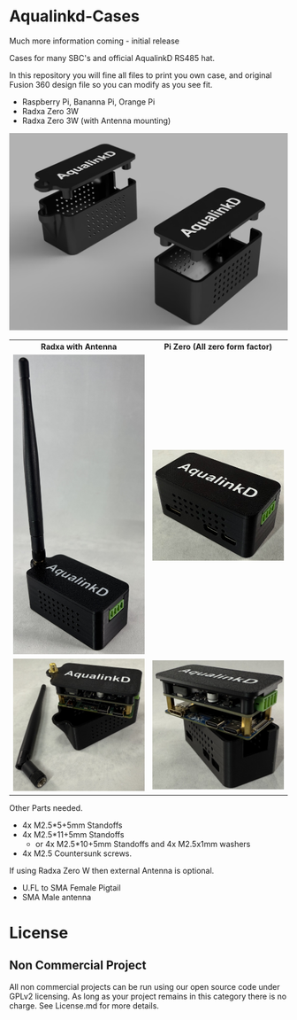 # Aqualinkd-Cases  

Much more information coming - initial release

Cases for many SBC's and official AqualinkD RS485 hat.

In this repository you will fine all files to print you own case, and original Fusion 360 design file so you can modify as you see fit.


* Raspberry Pi, Bananna Pi, Orange Pi
* Radxa Zero 3W
* Radxa Zero 3W (with Antenna mounting)

<img src="AqualinkD Cases 2.jpg?raw=true">

<table width="100%" border="0" cellpadding="20px">
 <tr><th width="50%">Radxa with Antenna</th><th width="50%">Pi Zero (All zero form factor)</img></th><tr>
 <tr><td><img src="Radxa Zero Case.jpg?raw=true"></td><td><img src="Pi Zero Case.jpg?raw=true" style="vertical-align: bottom;"></td></tr>
<tr><td><img src="Radxa Zero Exploded.jpg?raw=true"></td><td><img src="Pi Zero Exploded.jpg?raw=true"></td></tr>
</table>


<!--
<img src="IMG_0540.jpg?raw=true">'
<img src="IMG_0541.jpg?raw=true">
<img src="IMG_0540.jpg?raw=true">
-->
<!--<img src="Radxa Zero3 Antenna Case.png?raw=true"> -->

Other Parts needed.
* 4x M2.5*5+5mm Standoffs
* 4x M2.5*11+5mm Standoffs
  * or 4x M2.5*10+5mm Standoffs and 4x M2.5x1mm washers
* 4x M2.5 Countersunk screws.

If using Radxa Zero W then external Antenna is optional.
* U.FL to SMA Female Pigtail
* SMA Male antenna

# License
## Non Commercial Project
All non commercial projects can be run using our open source code under GPLv2 licensing. As long as your project remains in this category there is no charge.
See License.md for more details.
